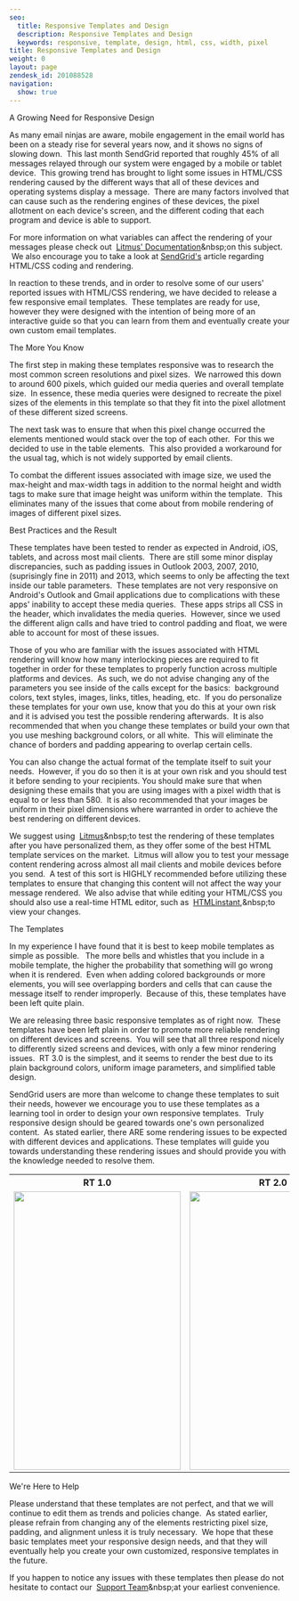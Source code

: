 ```yaml
---
seo:
  title: Responsive Templates and Design
  description: Responsive Templates and Design
  keywords: responsive, template, design, html, css, width, pixel
title: Responsive Templates and Design
weight: 0
layout: page
zendesk_id: 201088528
navigation:
  show: true
---
```


A Growing Need for Responsive Design  

As many email ninjas are aware, mobile engagement in the email world has been on a steady rise for several years now, and it shows no signs of slowing down. &nbsp;This last month SendGrid reported that roughly 45% of all messages relayed through our system were engaged by a mobile or tablet device. &nbsp;This growing trend has brought to light some issues in HTML/CSS rendering caused by the different ways that all of these devices and operating systems display a message. &nbsp;There are many factors involved that can cause such as the rendering engines of these devices, the pixel allotment on each device's screen, and the different coding that each program and device is able to support.  

For more information on what variables can affect the rendering of your messages please check out&nbsp; [Litmus' Documentation](https://litmus.com/help/email-clients/rendering-engines "Link: https://litmus.com/help/email-clients/rendering-engines")&nbsp;on this subject. &nbsp;We also encourage you to take a look at [SendGrid's](http://support.sendgrid.com/hc/en-us/articles/200184928 "Link: http://support.sendgrid.com/hc/en-us/articles/200184928") article regarding HTML/CSS coding and rendering.  

In reaction to these trends, and in order to resolve some of our users' reported issues with HTML/CSS rendering, we have decided to release a few responsive email templates. &nbsp;These templates are ready for use, however they were designed with the intention of being more of an interactive guide so that you can learn from them and eventually create your own custom email templates.  

The More You Know  

The first step in making these templates responsive was to research the most common screen resolutions and pixel sizes. &nbsp;We narrowed this down to around 600 pixels, which guided our media queries and overall template size. &nbsp;In essence, these media queries were designed to recreate the pixel sizes of the elements in this template so that they fit into the pixel allotment of these different sized screens.  

The next task was to ensure that when this pixel change occurred the elements mentioned would stack over the top of each other. &nbsp;For this we decided to use <align> in the table elements. &nbsp;This also provided a workaround for the usual <float> tag, which is not widely supported by email clients.  

To combat the different issues associated with image size, we used the max-height and max-width tags in addition to the normal height and width tags&nbsp;to make sure that image height was uniform within the template. &nbsp;This eliminates many of the issues that come about from mobile rendering of images of different pixel sizes.  

Best Practices and the Result  

These templates have been tested to render as expected in Android, iOS, tablets, and across most mail clients. &nbsp;There are still some minor display discrepancies, such as padding issues in Outlook 2003, 2007, 2010, (suprisingly fine in 2011) and 2013, which seems to only be affecting the text inside our table parameters. &nbsp;These templates are not very responsive on Android's Outlook and Gmail applications due to complications with these apps' inability to accept these media queries. &nbsp;These apps strips all CSS in the header, which invalidates the media queries. &nbsp;However, since we used the different align calls and have tried to control padding and float, we were able to account for most of these issues. &nbsp;&nbsp;  

Those of you who are familiar with the issues associated with HTML rendering will know how many interlocking pieces are required to fit together in order for these templates to properly function across multiple platforms and devices. &nbsp;As such, we do not advise changing any of the parameters you see inside of the calls except for the basics: &nbsp;background colors, text styles, images, links, titles, heading, etc. &nbsp;If you do personalize these templates for your own use, know that you do this at your own risk and it is advised you test the possible rendering afterwards. &nbsp;It is also recommended that when you change these templates or build your own that you use meshing background colors, or all white. &nbsp;This will eliminate the chance of borders and padding appearing to overlap certain cells. &nbsp;  

You can also change the actual format of the template itself to suit your needs. &nbsp;However, if you do so then it is at your own risk and you should test it before sending to your recipients. You should make sure that when designing these emails that you are using images with a pixel width that is equal to or less than 580. &nbsp;It is also recommended that your images be uniform in their pixel dimensions where warranted in order to achieve the best rendering on different devices.  

We suggest using&nbsp; [Litmus](http://litmus.com/ "Link: http://support.sendgrid.com/hc/admin/articles/litmus.com")&nbsp;to test the rendering of these templates after you have personalized them, as they offer some of the best HTML template services on the market. &nbsp;Litmus will allow you to test your message content rendering across almost all mail clients and mobile devices before you send. &nbsp;A test of this sort is HIGHLY recommended before utilizing these templates to ensure that changing this content will not affect the way your message rendered. &nbsp;We also advise that while editing your HTML/CSS you should also use a real-time HTML editor, such as&nbsp; [HTMLinstant](http://www.htmlinstant.com/ "Link: http://www.htmlinstant.com/"),&nbsp;to view your changes.  

The Templates  

In my experience I have found that it is best to keep mobile templates as simple as possible. **&nbsp;** The more bells and whistles that you include in a mobile template, the higher the probability that something will go wrong when it is rendered. &nbsp;Even when adding colored backgrounds or more elements, you will see overlapping borders and cells that can cause the message itself to render improperly. &nbsp;Because of this, these templates have been left quite plain.&nbsp;  

We are releasing three basic responsive templates as of right now. &nbsp;These templates have been left plain in order to promote more reliable rendering on different devices and screens. &nbsp;You will see that all three respond nicely to differently sized screens and devices, with only a few minor rendering issues. &nbsp;RT 3.0 is the simplest, and it seems to render the best due to its plain background colors, uniform image parameters, and simplified table design.  

SendGrid users are more than welcome to change these templates to suit their needs, however we encourage you to use these templates as a learning tool in order to design your own responsive templates. &nbsp;Truly responsive design should be geared towards one's own personalized content. &nbsp;As stated earlier, there ARE some rendering issues to be expected with different devices and applications. These templates will guide you towards understanding these rendering issues and should provide you with the knowledge needed to resolve them.

<center>
<table>
<tbody>
<tr>
<th><strong>RT 1.0</strong></th>
<th><strong>RT 2.0</strong></th>
<th><strong>RT 3.0</strong></th>
</tr>
<tr>
<td><a href="http://content.screencast.com/users/Ryan.Burrer/folders/Jing/media/738803e5-54d1-49af-85cc-228377815199/00000084.png"><img class="embeddedObject" src="http://content.screencast.com/users/Ryan.Burrer/folders/Jing/media/738803e5-54d1-49af-85cc-228377815199/00000084.png" alt="" width="300" height="500" border="0"></a></td>
<td><a href="http://content.screencast.com/users/Ryan.Burrer/folders/Jing/media/27308d46-c100-4775-8c12-b85a13207a6a/00000085.png"><img class="embeddedObject" src="http://content.screencast.com/users/Ryan.Burrer/folders/Jing/media/27308d46-c100-4775-8c12-b85a13207a6a/00000085.png" alt="" width="300" height="500" border="0"></a></td>
<td><a href="http://content.screencast.com/users/Ryan.Burrer/folders/Jing/media/4e499bf0-c02c-4945-a8c1-d6214f00e5e8/00000086.png"><img class="embeddedObject" src="http://content.screencast.com/users/Ryan.Burrer/folders/Jing/media/4e499bf0-c02c-4945-a8c1-d6214f00e5e8/00000086.png" alt="" width="300" height="500" border="0"></a></td>
</tr>
</tbody>
</table>
</center>

We're Here to Help  

Please understand that these templates are not perfect, and that we will continue to edit them as trends and policies change. &nbsp;As stated earlier, please refrain from changing any of the elements restricting pixel size, padding, and alignment unless it is truly necessary. &nbsp;We hope that these basic templates meet your responsive design needs, and that they will eventually help you create your own customized, responsive templates in the future.  

If you happen to notice any issues with these templates then please do not hesitate to contact our&nbsp; [Support Team](http://support.sendgrid.com/hc/en-us/")&nbsp;at your earliest convenience.
